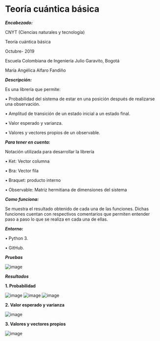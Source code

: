 # Teoría cuántica básica


***Encabezado:***

CNYT (Ciencias naturales y tecnología)


Teoría cuántica básica 


Octubre- 2019


Escuela Colombiana de Ingeniería Julio Garavito, Bogotá


María Angélica Alfaro Fandiño



***Descripción:***


Es una librería que permite:


•	Probabilidad del sistema de estar en una posición después de realizarse una observación.


•	Amplitud de transición de un estado inicial a un estado final.


•	Valor esperado y varianza.


•	Valores y vectores propios de un observable.


***Para tener en cuenta:***


Notación utilizada para desarrollar la librería


•	Ket: Vector columna


•	Bra: Vector fila


•	Braquet: producto interno


•	Observable: Matriz hermitiana de dimensiones del sistema


***Como funciona:***


Se muestra el resultado obtenido de cada una de las funciones. Dichas funciones cuentan con respectivos comentarios que permiten entender paso a paso lo que se realiza en cada una de ellas.


***Entorno:***


• Python 3.


• GitHub.

***Pruebas***


![image](https://user-images.githubusercontent.com/54224317/67448464-ab79b080-f5dc-11e9-8817-0d3eece9d3be.png)


***Resultados***


**1. Probabilidad**


![image](https://user-images.githubusercontent.com/54224317/67448730-85084500-f5dd-11e9-89c8-3b460a908a16.png)
![image](https://user-images.githubusercontent.com/54224317/67448736-8a658f80-f5dd-11e9-963b-9bc0c829a97e.png)
![image](https://user-images.githubusercontent.com/54224317/67448743-8e91ad00-f5dd-11e9-8b94-d9f4ca186280.png)


**2. Valor esperado y varianza**


![image](https://user-images.githubusercontent.com/54224317/67448869-f942e880-f5dd-11e9-91fc-ea7ec303ec68.png)



**3. Valores y vectores propios**


![image](https://user-images.githubusercontent.com/54224317/67449049-779f8a80-f5de-11e9-8a19-f9431520af3b.png)









